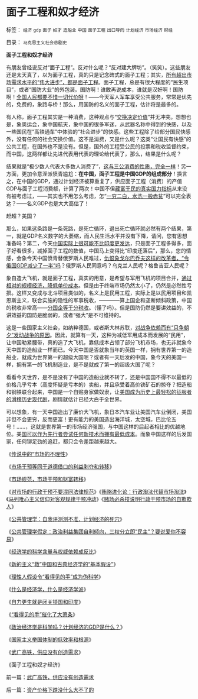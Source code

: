 # 面子工程和奴才经济

标签： `经济` `gdp` `面子` `奴才` `造船业` `中国` `面子工程` `出口导向` `计划经济` `市场经济` `财经` 

目录： `马克思主义社会悲剧史`

**面子工程和奴才经济**

有朋友曾经说反对“面子工程”。反对什么呢？“反对建大牌坊”。（笑笑）。这些朋友还是太天真了，以为面子工程，真的只是记念碑式的面子工程；其实，[所有超出市场需求水平的“伟大进步”，都是面子工程](../../../2008/9/27/太空轨道上的面子工程.md)。面子工程，总是有很大程度的“民生项目”，或者“国防大业”的外包装。国防啊！谁敢再说成本，谁就是汉奸啊！国防啊！[全国人民都要不惜一切代价呀](../../../2009/11/28/危机管理有成本边界，不值得“不惜一切代价避免危机”.md)！——今天军人军车享受公共服务，常常是优先的，免费的，象路与桥！那么，用国防的名义的面子工程，估计将是最多的。

有人称，面子工程其实是一种消费，这种观点与“[交换决定价值](../../../2008/8/25/价值守恒定律：交换决定价值，政府采购与泡沫GDP.md)”并无冲突。想想也是，象奥运会，象中国航天，象中国的很多军迷，从武器名称中得到的快感，以及一些国民在“高铁通车”中体验的“社会进步”的快感。这些工程除了给部分国民快感外，没有任何的社会交换价值。这不是消费，又是什么呢？这类“让国民有快感”的公共工程，在国外也不是没有。但是，国外的工程受公民的投票和税收监督约束，而中国，这两样都让先进代表用代表的理论给代表了，那么，结果是什么呢？

结果就是“极少数人代表大多数人消费了”，[这与三公消费的性质，完全一样](../../../2009/8/1/特权二八定律，特权总令社会负担最大化.md)！另一方面，更加令意淫派愤青尴尬：**在中国，面子工程是中国GDP的组成部分**！换言之，在中国的GDP，通过计划经济被算重复了，供应面子工程（消费）的产值GDP与面子工程消费额，计算了两次！中国不但[藏富于民的真实国力指标](../../../2009/12/1/藏富于民才能富国强兵的经济原理.md)从来没有被考虑过，——其实也不用怎么考虑，怎“[一穷二白，水洗一般赤贫](../../../2009/8/26/水洗一般均贫富的天堂.md)”可以完全表达？——名义GDP也是大大高估了！

赶超？美国？

那么，如果这条路是一条死路，是死亡循环，退出死亡循环就必然有两个结果，第一，就是GDP名义数字的大萎缩，而人民生活水平并没有下降，请问，您有思想准备吗？第二，今天[中国实际上很可能不比印度更发达](../../../2009/1/2/印度的国家安全和自力更生.md)，只是面子工程多得多，面子好看很多，减掉面子工程的数值，中国马上变得比“印度还落后”，那么，您的情感，会象今天中国愤青替俄罗斯人民难过，[仇恨象戈尔巴乔夫这样的改革者，“令俄国GDP减少了一半”吗](../../../2008/12/18/俄罗斯休克疗法可能被妖魔化了.md)？俄罗斯人民同意吗？乌克兰人民呢？格鲁吉亚人民呢？

象自造大飞机，就是面子工程，真实的用意，是希望与军用飞机的项目合并，[通过相对的规模经济，降低单价成本](../../../2009/12/25/自力更生国防建设是小农意识历史经验.md)。但是由于终端市场仍然太小了，仍然是必然性亏损。这样又变成与北斗项目类似的，名义上是民用工程，实际上是以民用项目和凯恩斯主义，联合实施的隐性的军事税收，————算上国企和垄断倾斜政策，中国的税收非常高——[分国企等于分税收](../../../2008/12/23/私有化，关闭亏损国企，强化社会保障.md)。（懂了吗）。但是国防仍然是要讲效益的，不讲效益的国防是脆弱的，或者“强大”是不可维持的。

这是一些国家主义社会，如纳粹德国，或者斯大林苏联，[对战争依赖而有“只争朝夕”发动战争的原因](../../../2009/12/12/德国不需要主动战争，精明的希特勒打了糊涂的帐.md)。因此，就算有一天，这种为减低军用成本而发展的“民用”，让中国勒紧腰带，真的造了大飞机，靠低成本占领了部分飞机市场，也无非就象今天中国的造船业一样而已。今天中国是否就象当年的英国一样，拥有世界第一的造船业，就成为世界第一的超级大国呢？或者有一天后发的中国，象今天的美国一样，拥有第一的飞机制造业，是不是就成了第一的超级大国了呢？

看看今天世界，是不是没有了中国的造船业就不转了，还是中国国不得不以最低的价格几乎亏本（高度怀疑是亏本的）卖船，并且承受着高价铁矿石的掠夺？把造船和钢铁联合起来，中国是一个自贴身家做奴隶，让[美国成为历史上最轻松的征服者的滑稽历史现代剧](../../../2008/7/19/美国战无不胜的强大，纯属狗屎运.md)，剧情就估计已经大白于全世界。

可以想象，有一天中国造出了廉价大飞机，象日本汽车业让美国汽车业倒闭，美国非但不会更穷，反而更富！更有能力的美国造出海洋城，太空城，巴比伦五号！……，这就是世界第一的市场经济强国，与中国这样的后起者相比的优越地位。美[国可以作为先行者尝试任何新技术而拥有最低成本](../../../2009/11/28/人类科学探索历程的经济学视角.md)。而象中国这样的后发国家，任何铆足劲的追赶，都只会令差距越来越大。

《[传说中的“市场的不理性](../../../2009/4/5/传说中的“市场的不理性”.md)》

《[市场干预等同于道德借口的利益剥夺和转移](../../../2009/4/6/“市场不理性”道德借口操纵利益剥夺和财富转移.md)》

《[市场规范，市场干预和财富转移](../../../2009/4/7/市场规范，市场干预和财富转移.md)》

《[对市场的行政干预不要混同法律规范](../../../2009/4/8/市场法律规范被混同行政干预.md)》《[贿赂进化论：行政淘汰代替市场淘汰](http://blog.sina.com.cn/s/blog_5563a64d0100ci43.html)》《[马列唯心主义信仰对客观规律干预冲动](../../../2009/5/1/人定胜天？马列唯心信仰对客观规律干预冲动.md)》《[赌场必杀技说明行政干预市场的自欺欺人](../../../2009/5/1/赌场必杀技，市场计划经济行政干预之自欺欺人.md)》

《[公共管理学：自我评测测不准，计划经济的死穴](../../../2009/12/21/“自我评分测不准”，计划经济的死穴.md)》

《[公共管理学假定：政治利益集团自利倾向，三权分立即“民主”？要说爱你不容易](../../../2009/12/22/公共管理学假定：三权分立要说爱你不容易.md)》

《[经济学的科学含量与权威依赖成反比](../../../2009/12/23/经济学的科学含量与权威依赖成反比.md)》

《[新的主义“救”中国和古典经济学的“基本假设”](../../../2009/12/23/新的主义“救”中国的步骤和古典经济学的“基本假设”.md)》

《[理性人假设令“看得见的手”成为伪科学](../../../2009/12/24/理性人假设令“看得见的手”成为伪科学.md)》

《[什么是经济学，什么是经济学派](../../../2009/12/24/什么是经济学？什么是经济学派？.md)》

《[自力更生就是闭关锁国和印度](../../../2009/12/25/自力更生就是闭关锁国和印度.md)》

《[“看得见的手”催化了大萧条](../../../2009/12/26/“看得见的手”催化了大萧条.md)》

《[政治经济学是科学吗？计划经济的GDP是什么？](../../../2009/12/27/政治经济学是科学吗？计划经济的GDP是什么？.md)》

《[国家主义举国体制的低效率和根源](../../../2009/12/27/国家主义举国体制的低效率和根源.md)》

《[武广高铁，供应没有创造需求](../../../2009/12/27/武广高铁，供应没有创造需求.md)》

《面子工程和奴才经济》

前一篇：[武广高铁，供应没有创造需求](../../../2009/12/27/武广高铁，供应没有创造需求.md)

后一篇：[资产价格下跌没什么大不了的](../../../2009/12/28/资产价格下跌没什么大不了的.md)